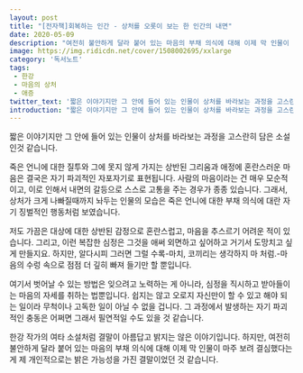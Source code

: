 ```yaml
---
layout: post
title: "[전자책]회복하는 인간 - 상처를 오롯이 보는 한 인간의 내면"
date: 2020-05-09
description: "여전히 불안하게 달라 붙어 있는 마음의 부채 의식에 대해 이제 막 인물이 마주 보려 결심했다는 게 제 개인적으로는 밝은 가능성을 가진 결말이었던 것 같습니다."
image: https://img.ridicdn.net/cover/1508002695/xxlarge
category: '독서노트'
tags: 
 - 한강
 - 마음의 상처
 - 애증
twitter_text: '짧은 이야기지만 그 안에 들어 있는 인물이 상처를 바라보는 과정을 고스란히 담은 소설인것 같습니다.'
introduction: "짧은 이야기지만 그 안에 들어 있는 인물이 상처를 바라보는 과정을 고스란히 담은 소설인것 같습니다."
---
```


짧은 이야기지만 그 안에 들어 있는 인물이 상처를 바라보는 과정을 고스란히 담은 소설인것 같습니다.

죽은 언니에 대한 질투와 그에 못지 않게 가지는 상반된 그리움과 애정에 혼란스러운 마음은 결국은 자기 파괴적인 자포자기로 표현됩니다. 
사람의 마음이라는 건 매우 모순적이고, 이로 인해서 내면의 갈등으로 스스로 고통을 주는 경우가 종종 있습니다. 그래서, 상처가 크게 나빠질때까지 놔두는 인물의 모습은 죽은 언니에 대한 부채 의식에 대란 자기 징벌적인 행동처럼 보였습니다.

저도 가끔은 대상에 대한 상반된 감정으로 혼란스럽고, 마음을 추스르기 어려운 적이 있습니다. 그리고, 이런 복잡한 심정은 그것을 애써 외면하고 싶어하고 거기서 도망치고 싶게 만들지요. 하지만, 알다시피 그러면 그럴 수록-마치, 코끼리는 생각하지 마 처럼.-마음의 수렁 속으로 점점 더 깊히 빠져 들기만 할 뿐입니다. 

여기서 벗어날 수 있는 방법은 잊으려고 노력하는 게 아니라, 심정을 직시하고 받아들이는 마음의 자세를 취하는 법뿐입니다. 쉽지는 않고 오로지 자신만이 할 수 있고 해야 되는 일이라 무척이나 고독한 일이 아닐 수 없을 겁니다. 그 과정에서 발생하는 자기 파괴적인 충동은 어쩌면 그래서 필연적일 수도 있을 것 같습니다.

한강 작가의 여타 소설처럼 결말이 아름답고 밝지는 않은 이야기입니다. 하지만, 여전히 불안하게 달라 붙어 있는 마음의 부채 의식에 대해 이제 막 인물이 마주 보려 결심했다는 게 제 개인적으로는 밝은 가능성을 가진 결말이었던 것 같습니다.